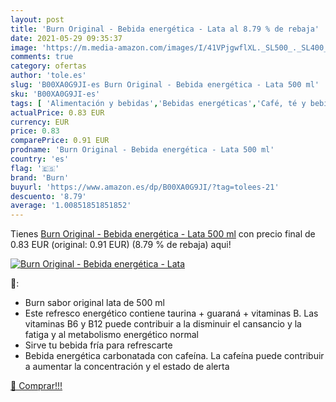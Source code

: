 ```yaml
---
layout: post
title: 'Burn Original - Bebida energética - Lata al 8.79 % de rebaja'
date: 2021-05-29 09:35:37
image: 'https://m.media-amazon.com/images/I/41VPjgwflXL._SL500_._SL400_.jpg'
comments: true
category: ofertas
author: 'tole.es'
slug: 'B00XA0G9JI-es Burn Original - Bebida energética - Lata 500 ml'
sku: 'B00XA0G9JI-es'
tags: [ 'Alimentación y bebidas','Bebidas energéticas','Café, té y bebidas','bebida','burn','energética', ]
actualPrice: 0.83 EUR
currency: EUR
price: 0.83
comparePrice: 0.91 EUR
prodname: 'Burn Original - Bebida energética - Lata 500 ml'
country: 'es'
flag: '🇪🇸'
brand: 'Burn'
buyurl: 'https://www.amazon.es/dp/B00XA0G9JI/?tag=tolees-21'
descuento: '8.79'
average: '1.00851851851852'
---
```


Tienes [Burn Original - Bebida energética - Lata 500 ml](https://www.amazon.es/dp/B00XA0G9JI/?tag=tolees-21) con precio final de  0.83 EUR (original: 0.91 EUR) (8.79 %  de rebaja) aqui!

[![Burn Original - Bebida energética - Lata](https://m.media-amazon.com/images/I/41VPjgwflXL._SL500_._SL400_.jpg)](https://www.amazon.es/dp/B00XA0G9JI/?tag=tolees-21)

🔎:

- Burn sabor original lata de 500 ml
- Este refresco energético contiene taurina + guaraná + vitaminas B. Las vitaminas B6 y B12 puede contribuir a la disminuir el cansancio y la fatiga y al metabolismo energético normal
- Sirve tu bebida fría para refrescarte
- Bebida energética carbonatada con cafeína. La cafeína puede contribuir a aumentar la concentración y el estado de alerta

[🛒 Comprar!!!](https://www.amazon.es/dp/B00XA0G9JI/?tag=tolees-21)
